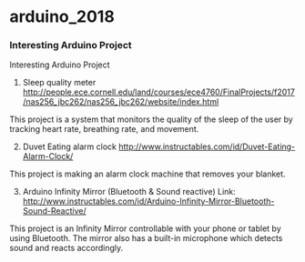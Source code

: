 # arduino_2018



### Interesting Arduino Project
Interesting Arduino Project

1. Sleep quality meter http://people.ece.cornell.edu/land/courses/ece4760/FinalProjects/f2017/nas256_jbc262/nas256_jbc262/website/index.html

This project is a system that monitors the quality of the sleep of the user by tracking heart rate, breathing rate, and movement. 

2. Duvet Eating alarm clock
http://www.instructables.com/id/Duvet-Eating-Alarm-Clock/

This project is making an alarm clock machine that removes your blanket. 

3. Arduino Infinity Mirror (Bluetooth & Sound reactive)
Link: http://www.instructables.com/id/Arduino-Infinity-Mirror-Bluetooth-Sound-Reactive/

This project is an Infinity Mirror controllable with your phone or tablet by using Bluetooth. The mirror also has a built-in microphone which detects sound and reacts accordingly. 

